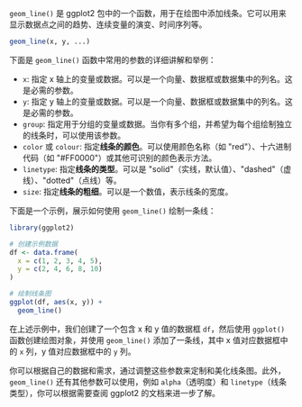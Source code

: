`geom_line()` 是 ggplot2 包中的一个函数，用于在绘图中添加线条。它可以用来显示数据点之间的趋势、连续变量的演变、时间序列等。
```R
geom_line(x, y, ...)
```
下面是 `geom_line()` 函数中常用的参数的详细讲解和举例：
- `x`: 指定 x 轴上的变量或数据。可以是一个向量、数据框或数据集中的列名。这是必需的参数。
- `y`: 指定 y 轴上的变量或数据。可以是一个向量、数据框或数据集中的列名。这是必需的参数。
- `group`: 指定用于分组的变量或数据。当你有多个组，并希望为每个组绘制独立的线条时，可以使用该参数。
- `color` 或 `colour`: 指定**线条的颜色**。可以使用颜色名称（如 "red"）、十六进制代码（如 "#FF0000"）或其他可识别的颜色表示方法。
- `linetype`: 指定**线条的类型**。可以是 "solid"（实线，默认值）、"dashed"（虚线）、"dotted"（点线）等。
- `size`: 指定**线条的粗细**。可以是一个数值，表示线条的宽度。

下面是一个示例，展示如何使用 `geom_line()` 绘制一条线：

```R
library(ggplot2)

# 创建示例数据
df <- data.frame(
  x = c(1, 2, 3, 4, 5),
  y = c(2, 4, 6, 8, 10)
)

# 绘制线条图
ggplot(df, aes(x, y)) +
  geom_line()
```

在上述示例中，我们创建了一个包含 x 和 y 值的数据框 `df`，然后使用 `ggplot()` 函数创建绘图对象，并使用 `geom_line()` 添加了一条线，其中 x 值对应数据框中的 `x` 列，y 值对应数据框中的 `y` 列。

你可以根据自己的数据和需求，通过调整这些参数来定制和美化线条图。此外，`geom_line()` 还有其他参数可以使用，例如 `alpha`（透明度）和 `linetype`（线条类型），你可以根据需要查阅 ggplot2 的文档来进一步了解。